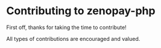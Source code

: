 # Contributing to zenopay-php

First off, thanks for taking the time to contribute!

All types of contributions are encouraged and valued.